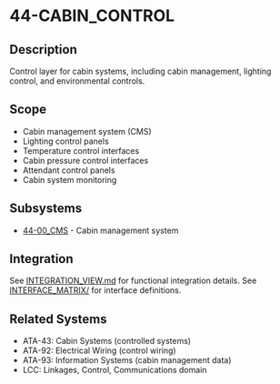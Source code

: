 # 44-CABIN_CONTROL

## Description

Control layer for cabin systems, including cabin management, lighting control, and environmental controls.

## Scope

- Cabin management system (CMS)
- Lighting control panels
- Temperature control interfaces
- Cabin pressure control interfaces
- Attendant control panels
- Cabin system monitoring

## Subsystems

- [44-00_CMS](./SUBSYSTEMS/44-00_CMS/) - Cabin management system

## Integration

See [INTEGRATION_VIEW.md](./INTEGRATION_VIEW.md) for functional integration details.
See [INTERFACE_MATRIX/](./INTERFACE_MATRIX/) for interface definitions.

## Related Systems

- ATA-43: Cabin Systems (controlled systems)
- ATA-92: Electrical Wiring (control wiring)
- ATA-93: Information Systems (cabin management data)
- LCC: Linkages, Control, Communications domain
